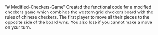 "# Modified-Checkers-Game" 
Created the functional code for a modified checkers game which combines the western grid checkers board with the rules of chinese checkers. The first player to move all their pieces to the opposite side of the board wins. You also lose if you cannot make a move on your turn.
